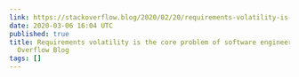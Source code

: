 ```yaml
---
link: https://stackoverflow.blog/2020/02/20/requirements-volatility-is-the-core-problem-of-software-engineering/
date: 2020-03-06 16:04 UTC
published: true
title: Requirements volatility is the core problem of software engineering - Stack
  Overflow Blog
tags: []
---
```



